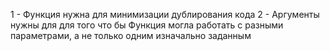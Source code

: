 1 - Функция нужна для минимизации дублирования кода
2 - Аргументы нужны для для того что бы Функция могла работать с разными параметрами, а не только одним изначально заданным
